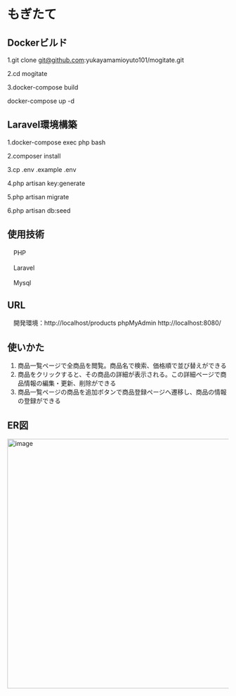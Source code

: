 # もぎたて

## Dockerビルド

1.git clone git@github.com:yukayamamioyuto101/mogitate.git

2.cd mogitate

3.docker-compose build

  docker-compose up -d
  

## Laravel環境構築

1.docker-compose exec php bash

2.composer install

3.cp .env .example .env

4.php artisan key:generate

5.php artisan migrate

6.php artisan db:seed


## 使用技術
　PHP
 
　Laravel
 
　Mysql
 

## URL
　開発環境：http://localhost/products
  phpMyAdmin http://localhost:8080/
  

## 使いかた
1.	商品一覧ページで全商品を閲覧。商品名で検索、価格順で並び替えができる
2.	商品をクリックすると、その商品の詳細が表示される。この詳細ページで商品情報の編集・更新、削除ができる
3.	商品一覧ページの商品を追加ボタンで商品登録ページへ遷移し、商品の情報の登録ができる
   

## ER図
<img width="985" height="567" alt="image" src="https://github.com/user-attachments/assets/68ad37aa-d7c2-43d5-b72b-d5369bdbb842" />


